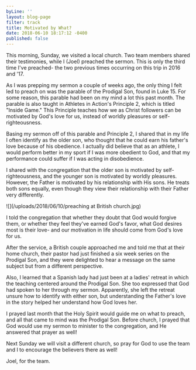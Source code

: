 ```yaml
---
byLine: ''
layout: blog-page
filter: track
title: Motivated by What?
date: 2018-06-10 18:17:12 -0400
published: false
---
```

This morning, Sunday, we visited a local church. Two team members shared their testimonies, while I (Joel) preached the sermon. This is only the third time I've preached- the two previous times occurring on this trip in 2016 and '17.

As I was prepping my sermon a couple of weeks ago, the only thing I felt led to preach on was the parable of the Prodigal Son, found in Luke 15. For some reason, this parable had been on my mind a lot this past month. The parable is also taught in Athletes in Action's Principle 2, which is titled "Inside Game." This Principle teaches how we as Christ followers can be motivated by God's love for us, instead of worldly pleasures or self-righteousness.

Basing my sermon off of this parable and Principle 2, I shared that in my life I often identify as the older son, who thought that he could earn his father's love because of his obedience. I actually did believe that as an athlete, I would perform better in my sport if I was more obedient to God, and that my performance could suffer if I was acting in disobedience.

I shared with the congregation that the older son is motivated by self-righteousness, and the younger son is motivated by worldly pleasures. However, the Father is motivated by his relationship with His sons. He treats both sons equally, even though they view their relationship with their Father very differently.

![](/uploads/2018/06/10/preaching at British church.jpg)

I told the congregation that whether they doubt that God would forgive them, or whether they feel they've earned God's favor, what God desires most is their love- and our motivation in life should come from God's love for us.

After the service, a British couple approached me and told me that at their home church, their pastor had just finished a six week series on the Prodigal Son, and they were delighted to hear a message on the same subject but from a different perspective.

Also, I learned that a Spanish lady had just been at a ladies' retreat in which the teaching centered around the Prodigal Son. She too expressed that God had spoken to her through my sermon. Apparently, she left the retreat unsure how to identify with either son, but understanding the Father's love in the story helped her understand how God loves her.

I prayed last month that the Holy Spirit would guide me on what to preach, and all that came to mind was the Prodigal Son. Before church, I prayed that God would use my sermon to minister to the congregation, and He answered that prayer as well!

Next Sunday we will visit a different church, so pray for God to use the team and I to encourage the believers there as well!

Joel, for the team.